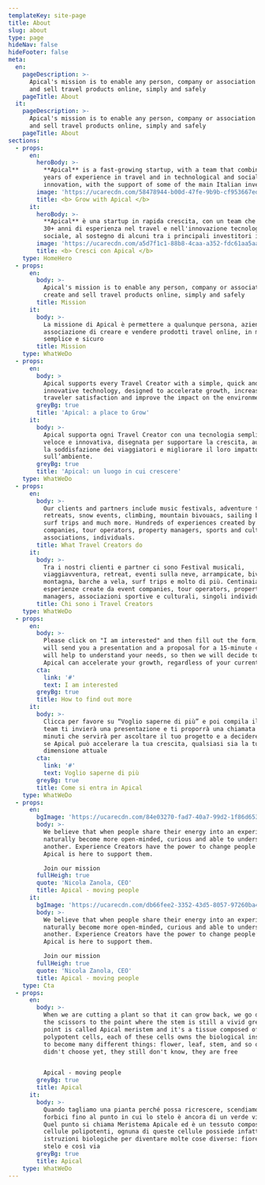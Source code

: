 ```yaml
---
templateKey: site-page
title: About
slug: about
type: page
hideNav: false
hideFooter: false
meta:
  en:
    pageDescription: >-
      Apical's mission is to enable any person, company or association to create
      and sell travel products online, simply and safely
    pageTitle: About
  it:
    pageDescription: >-
      Apical's mission is to enable any person, company or association to create
      and sell travel products online, simply and safely
    pageTitle: About
sections:
  - props:
      en:
        heroBody: >-
          **Apical** is a fast-growing startup, with a team that combines 30+
          years of experience in travel and in technological and social
          innovation, with the support of some of the main Italian investors
        image: 'https://ucarecdn.com/58478944-b00d-47fe-9b9b-cf953667ed55/'
        title: <b> Grow with Apical </b>
      it:
        heroBody: >-
          **Apical** è una startup in rapida crescita, con un team che combina
          30+ anni di esperienza nel travel e nell'innovazione tecnologica e
          sociale, al sostegno di alcuni tra i principali investitori italiani
        image: 'https://ucarecdn.com/a5d7f1c1-88b8-4caa-a352-fdc61aa5aaf2/'
        title: <b> Cresci con Apical </b>
    type: HomeHero
  - props:
      en:
        body: >-
          Apical's mission is to enable any person, company or association to
          create and sell travel products online, simply and safely
        title: Mission
      it:
        body: >-
          La missione di Apical è permettere a qualunque persona, azienda o
          associazione di creare e vendere prodotti travel online, in modo
          semplice e sicuro
        title: Mission
    type: WhatWeDo
  - props:
      en:
        body: >
          Apical supports every Travel Creator with a simple, quick and
          innovative technology, designed to accelerate growth, increase
          traveler satisfaction and improve the impact on the environment
        greyBg: true
        title: 'Apical: a place to Grow'
      it:
        body: >-
          Apical supporta ogni Travel Creator con una tecnologia semplice,
          veloce e innovativa, disegnata per supportare la crescita, aumentare
          la soddisfazione dei viaggiatori e migliorare il loro impatto
          sull’ambiente.
        greyBg: true
        title: 'Apical: un luogo in cui crescere'
    type: WhatWeDo
  - props:
      en:
        body: >-
          Our clients and partners include music festivals, adventure tours,
          retreats, snow events, climbing, mountain bivouacs, sailing boats,
          surf trips and much more. Hundreds of experiences created by event
          companies, tour operators, property managers, sports and cultural
          associations, individuals. 
        title: What Travel Creators do
      it:
        body: >-
          Tra i nostri clienti e partner ci sono Festival musicali,
          viaggiavventura, retreat, eventi sulla neve, arrampicate, bivacchi in
          montagna, barche a vela, surf trips e molto di più. Centinaia di
          esperienze create da event companies, tour operators, property
          managers, associazioni sportive e culturali, singoli individui
        title: Chi sono i Travel Creators
    type: WhatWeDo
  - props:
      en:
        body: >-
          Please click on "I am interested" and then fill out the form, the team
          will send you a presentation and a proposal for a 15-minute call that
          will help to understand your needs, so then we will decide together if
          Apical can accelerate your growth, regardless of your current size
        cta:
          link: '#'
          text: I am interested
        greyBg: true
        title: How to find out more
      it:
        body: >-
          Clicca per favore su “Voglio saperne di più” e poi compila il form, il
          team ti invierà una presentazione e ti proporrà una chiamata di 15
          minuti che servirà per ascoltare il tuo progetto e a decidere insieme
          se Apical può accelerare la tua crescita, qualsiasi sia la tua
          dimensione attuale
        cta:
          link: '#'
          text: Voglio saperne di più
        greyBg: true
        title: Come si entra in Apical
    type: WhatWeDo
  - props:
      en:
        bgImage: 'https://ucarecdn.com/84e03270-fad7-40a7-99d2-1f86d653567c/'
        body: >-
          We believe that when people share their energy into an experience they
          naturally become more open-minded, curious and able to understand one
          another. Experience Creators have the power to change people’s life. 
          Apical is here to support them. 

          Join our mission
        fullHeigh: true
        quote: 'Nicola Zanola, CEO'
        title: Apical - moving people
      it:
        bgImage: 'https://ucarecdn.com/db66fee2-3352-43d5-8057-97260ba43eb2/'
        body: >-
          We believe that when people share their energy into an experience they
          naturally become more open-minded, curious and able to understand one
          another. Experience Creators have the power to change people’s life. 
          Apical is here to support them. 

          Join our mission
        fullHeigh: true
        quote: 'Nicola Zanola, CEO'
        title: Apical - moving people
    type: Cta
  - props:
      en:
        body: >-
          When we are cutting a plant so that it can grow back, we go down with
          the scissors to the point where the stem is still a vivid green. That
          point is called Apical meristem and it's a tissue composed of
          polypotent cells, each of these cells owns the biological instructions
          to become many different things: flower, leaf, stem, and so on… they
          didn't choose yet, they still don't know, they are free


          Apical - moving people
        greyBg: true
        title: Apical
      it:
        body: >-
          Quando tagliamo una pianta perché possa ricrescere, scendiamo con le
          forbici fino al punto in cui lo stelo è ancora di un verde vivido.
          Quel punto si chiama Meristema Apicale ed è un tessuto composto da
          cellule polipotenti, ognuna di queste cellule possiede infatti le
          istruzioni biologiche per diventare molte cose diverse: fiore, foglia,
          stelo e così via
        greyBg: true
        title: Apical
    type: WhatWeDo
---
```


